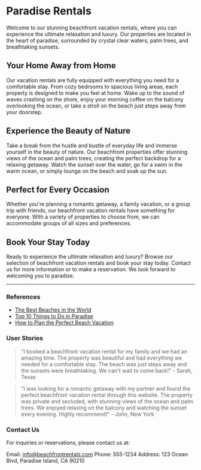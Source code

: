 <!--
Write me content for website with wallpaper which alt text is:

"A calming beach sunset with palm trees for a vacation rental or real estate website"

The name/title of the page should not be 1:1 copy of the alt text but rather a real content of the website which is using this wallpaper.

- Use markdown format 
- Start with the heading
- The content should look like a real website 
- Include real sections like references, contact, user stories, etc. use things relevant to the page purpose.
- Feel free to use structure like headings, bullets, numbering, blockquotes, paragraphs, horizontal lines, etc.
- You can use formatting like bold or _italic_
- You can include UTF-8 emojis
- Links should be only #hash anchors (and you can refer to the document itself)
- Do not include images
-->

<!--font:Poppins-->

# Paradise Rentals

Welcome to our stunning beachfront vacation rentals, where you can experience the ultimate relaxation and luxury. Our properties are located in the heart of paradise, surrounded by crystal clear waters, palm trees, and breathtaking sunsets. 

## Your Home Away from Home

Our vacation rentals are fully equipped with everything you need for a comfortable stay. From cozy bedrooms to spacious living areas, each property is designed to make you feel at home. Wake up to the sound of waves crashing on the shore, enjoy your morning coffee on the balcony overlooking the ocean, or take a stroll on the beach just steps away from your doorstep.

## Experience the Beauty of Nature

Take a break from the hustle and bustle of everyday life and immerse yourself in the beauty of nature. Our beachfront properties offer stunning views of the ocean and palm trees, creating the perfect backdrop for a relaxing getaway. Watch the sunset over the water, go for a swim in the warm ocean, or simply lounge on the beach and soak up the sun.

## Perfect for Every Occasion

Whether you're planning a romantic getaway, a family vacation, or a group trip with friends, our beachfront vacation rentals have something for everyone. With a variety of properties to choose from, we can accommodate groups of all sizes and preferences. 

## Book Your Stay Today

Ready to experience the ultimate relaxation and luxury? Browse our selection of beachfront vacation rentals and book your stay today. Contact us for more information or to make a reservation. We look forward to welcoming you to paradise.

---

### References

- [The Best Beaches in the World](#)
- [Top 10 Things to Do in Paradise](#)
- [How to Plan the Perfect Beach Vacation](#)

### User Stories

> "I booked a beachfront vacation rental for my family and we had an amazing time. The property was beautiful and had everything we needed for a comfortable stay. The beach was just steps away and the sunsets were breathtaking. We can't wait to come back!" - Sarah, Texas

> "I was looking for a romantic getaway with my partner and found the perfect beachfront vacation rental through this website. The property was private and secluded, with stunning views of the ocean and palm trees. We enjoyed relaxing on the balcony and watching the sunset every evening. Highly recommend!" - John, New York

### Contact Us

For inquiries or reservations, please contact us at:

Email: info@beachfrontrentals.com
Phone: 555-1234
Address: 123 Ocean Blvd, Paradise Island, CA 90210
